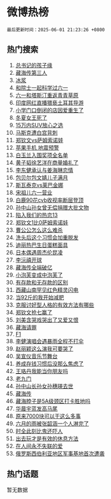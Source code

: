 # 微博热榜

`最后更新时间：2025-06-01 21:23:26 +0800`

## 热门搜索

1. [总书记的孩子缘](https://m.weibo.cn/search?containerid=100103type%3D1%26t%3D10%26q%3D%23%E6%80%BB%E4%B9%A6%E8%AE%B0%E7%9A%84%E5%AD%A9%E5%AD%90%E7%BC%98%23&stream_entry_id=51&isnewpage=1&extparam=seat%3D1%26cate%3D10103%26dgr%3D0%26pos%3D0%26stream_entry_id%3D51%26c_type%3D51%26filter_type%3Drealtimehot%26q%3D%2523%25E6%2580%25BB%25E4%25B9%25A6%25E8%25AE%25B0%25E7%259A%2584%25E5%25AD%25A9%25E5%25AD%2590%25E7%25BC%2598%2523%26display_time%3D1748784205%26pre_seqid%3D17487842050550177060121)
1. [藏海传第三人](https://m.weibo.cn/search?containerid=100103type%3D1%26t%3D10%26q%3D%E8%97%8F%E6%B5%B7%E4%BC%A0%E7%AC%AC%E4%B8%89%E4%BA%BA&stream_entry_id=31&isnewpage=1&extparam=seat%3D1%26flag%3D1%26pos%3D0%26c_type%3D31%26band_rank%3D1%26q%3D%25E8%2597%258F%25E6%25B5%25B7%25E4%25BC%25A0%25E7%25AC%25AC%25E4%25B8%2589%25E4%25BA%25BA%26cate%3D5001%26dgr%3D0%26stream_entry_id%3D31%26realpos%3D1%26lcate%3D5001%26filter_type%3Drealtimehot%26display_time%3D1748784205%26pre_seqid%3D17487842050550177060121)
1. [冰浆](https://m.weibo.cn/search?containerid=100103type%3D1%26t%3D10%26q%3D%E5%86%B0%E6%B5%86&stream_entry_id=31&isnewpage=1&extparam=seat%3D1%26flag%3D2%26pos%3D1%26c_type%3D31%26band_rank%3D2%26q%3D%25E5%2586%25B0%25E6%25B5%2586%26cate%3D5001%26dgr%3D0%26stream_entry_id%3D31%26realpos%3D2%26lcate%3D5001%26filter_type%3Drealtimehot%26display_time%3D1748784205%26pre_seqid%3D17487842050550177060121)
1. [和院士一起科学过六一](https://m.weibo.cn/search?containerid=100103type%3D1%26t%3D10%26q%3D%23%E5%92%8C%E9%99%A2%E5%A3%AB%E4%B8%80%E8%B5%B7%E7%A7%91%E5%AD%A6%E8%BF%87%E5%85%AD%E4%B8%80%23&stream_entry_id=31&isnewpage=1&extparam=seat%3D1%26flag%3D0%26pos%3D2%26c_type%3D31%26band_rank%3D3%26q%3D%2523%25E5%2592%258C%25E9%2599%25A2%25E5%25A3%25AB%25E4%25B8%2580%25E8%25B5%25B7%25E7%25A7%2591%25E5%25AD%25A6%25E8%25BF%2587%25E5%2585%25AD%25E4%25B8%2580%2523%26cate%3D5001%26dgr%3D0%26stream_entry_id%3D31%26realpos%3D3%26lcate%3D5001%26filter_type%3Drealtimehot%26display_time%3D1748784205%26pre_seqid%3D17487842050550177060121)
1. [六一和塔斯汀重返青青草原](https://m.weibo.cn/search?containerid=100103type%3D1%26t%3D10%26q%3D%23%E5%85%AD%E4%B8%80%E5%92%8C%E5%A1%94%E6%96%AF%E6%B1%80%E9%87%8D%E8%BF%94%E9%9D%92%E9%9D%92%E8%8D%89%E5%8E%9F%23&stream_entry_id=31&isnewpage=1&extparam=seat%3D1%26pos%3D3%26c_type%3D31%26band_rank%3D4%26q%3D%2523%25E5%2585%25AD%25E4%25B8%2580%25E5%2592%258C%25E5%25A1%2594%25E6%2596%25AF%25E6%25B1%2580%25E9%2587%258D%25E8%25BF%2594%25E9%259D%2592%25E9%259D%2592%25E8%258D%2589%25E5%258E%259F%2523%26cate%3D5001%26dgr%3D0%26is_ad_pos%3D1%26adid%3D288023%26stream_entry_id%3D31%26topic_ad%3D1%26lcate%3D5001%26filter_type%3Drealtimehot%26display_time%3D1748784205%26pre_seqid%3D17487842050550177060121)
1. [印度网红直播猥亵土耳其导游](https://m.weibo.cn/search?containerid=100103type%3D1%26t%3D10%26q%3D%23%E5%8D%B0%E5%BA%A6%E7%BD%91%E7%BA%A2%E7%9B%B4%E6%92%AD%E7%8C%A5%E4%BA%B5%E5%9C%9F%E8%80%B3%E5%85%B6%E5%AF%BC%E6%B8%B8%23&stream_entry_id=31&isnewpage=1&extparam=seat%3D1%26flag%3D2%26pos%3D4%26c_type%3D31%26band_rank%3D4%26q%3D%2523%25E5%258D%25B0%25E5%25BA%25A6%25E7%25BD%2591%25E7%25BA%25A2%25E7%259B%25B4%25E6%2592%25AD%25E7%258C%25A5%25E4%25BA%25B5%25E5%259C%259F%25E8%2580%25B3%25E5%2585%25B6%25E5%25AF%25BC%25E6%25B8%25B8%2523%26cate%3D5001%26dgr%3D0%26stream_entry_id%3D31%26realpos%3D4%26lcate%3D5001%26filter_type%3Drealtimehot%26display_time%3D1748784205%26pre_seqid%3D17487842050550177060121)
1. [小学门口倒闭的店因爱重生了](https://m.weibo.cn/search?containerid=100103type%3D1%26t%3D10%26q%3D%23%E5%B0%8F%E5%AD%A6%E9%97%A8%E5%8F%A3%E5%80%92%E9%97%AD%E7%9A%84%E5%BA%97%E5%9B%A0%E7%88%B1%E9%87%8D%E7%94%9F%E4%BA%86%23&stream_entry_id=31&isnewpage=1&extparam=seat%3D1%26flag%3D32768%26pos%3D5%26c_type%3D31%26band_rank%3D5%26q%3D%2523%25E5%25B0%258F%25E5%25AD%25A6%25E9%2597%25A8%25E5%258F%25A3%25E5%2580%2592%25E9%2597%25AD%25E7%259A%2584%25E5%25BA%2597%25E5%259B%25A0%25E7%2588%25B1%25E9%2587%258D%25E7%2594%259F%25E4%25BA%2586%2523%26cate%3D5001%26dgr%3D0%26stream_entry_id%3D31%26realpos%3D5%26lcate%3D5001%26filter_type%3Drealtimehot%26display_time%3D1748784205%26pre_seqid%3D17487842050550177060121)
1. [冬夏女王死了](https://m.weibo.cn/search?containerid=100103type%3D1%26t%3D10%26q%3D%23%E5%86%AC%E5%A4%8F%E5%A5%B3%E7%8E%8B%E6%AD%BB%E4%BA%86%23&stream_entry_id=31&isnewpage=1&extparam=seat%3D1%26flag%3D1%26pos%3D6%26c_type%3D31%26band_rank%3D6%26q%3D%2523%25E5%2586%25AC%25E5%25A4%258F%25E5%25A5%25B3%25E7%258E%258B%25E6%25AD%25BB%25E4%25BA%2586%2523%26cate%3D5001%26dgr%3D0%26stream_entry_id%3D31%26realpos%3D6%26lcate%3D5001%26filter_type%3Drealtimehot%26display_time%3D1748784205%26pre_seqid%3D17487842050550177060121)
1. [15万内SUV放心之选](https://m.weibo.cn/search?containerid=100103type%3D1%26t%3D10%26q%3D%2315%E4%B8%87%E5%86%85SUV%E6%94%BE%E5%BF%83%E4%B9%8B%E9%80%89%23&stream_entry_id=31&isnewpage=1&extparam=seat%3D1%26pos%3D7%26c_type%3D31%26band_rank%3D7%26q%3D%252315%25E4%25B8%2587%25E5%2586%2585SUV%25E6%2594%25BE%25E5%25BF%2583%25E4%25B9%258B%25E9%2580%2589%2523%26cate%3D5001%26dgr%3D0%26is_ad_pos%3D1%26adid%3D288547%26stream_entry_id%3D31%26topic_ad%3D1%26lcate%3D5001%26filter_type%3Drealtimehot%26display_time%3D1748784205%26pre_seqid%3D17487842050550177060121)
1. [马斯克遭白宫背刺](https://m.weibo.cn/search?containerid=100103type%3D1%26t%3D10%26q%3D%23%E9%A9%AC%E6%96%AF%E5%85%8B%E9%81%AD%E7%99%BD%E5%AE%AB%E8%83%8C%E5%88%BA%23&stream_entry_id=31&isnewpage=1&extparam=seat%3D1%26flag%3D1%26pos%3D8%26c_type%3D31%26band_rank%3D7%26q%3D%2523%25E9%25A9%25AC%25E6%2596%25AF%25E5%2585%258B%25E9%2581%25AD%25E7%2599%25BD%25E5%25AE%25AB%25E8%2583%258C%25E5%2588%25BA%2523%26cate%3D5001%26dgr%3D0%26stream_entry_id%3D31%26realpos%3D7%26lcate%3D5001%26filter_type%3Drealtimehot%26display_time%3D1748784205%26pre_seqid%3D17487842050550177060121)
1. [郑钦文vs萨姆索诺娃](https://m.weibo.cn/search?containerid=100103type%3D1%26t%3D10%26q%3D%23%E9%83%91%E9%92%A6%E6%96%87vs%E8%90%A8%E5%A7%86%E7%B4%A2%E8%AF%BA%E5%A8%83%23&stream_entry_id=31&isnewpage=1&extparam=seat%3D1%26flag%3D0%26pos%3D9%26c_type%3D31%26band_rank%3D8%26q%3D%2523%25E9%2583%2591%25E9%2592%25A6%25E6%2596%2587vs%25E8%2590%25A8%25E5%25A7%2586%25E7%25B4%25A2%25E8%25AF%25BA%25E5%25A8%2583%2523%26cate%3D5001%26dgr%3D0%26stream_entry_id%3D31%26realpos%3D8%26lcate%3D5001%26filter_type%3Drealtimehot%26display_time%3D1748784205%26pre_seqid%3D17487842050550177060121)
1. [苹果手机 地震预警](https://m.weibo.cn/search?containerid=100103type%3D1%26t%3D10%26q%3D%E8%8B%B9%E6%9E%9C%E6%89%8B%E6%9C%BA+%E5%9C%B0%E9%9C%87%E9%A2%84%E8%AD%A6&stream_entry_id=31&isnewpage=1&extparam=seat%3D1%26flag%3D0%26pos%3D10%26c_type%3D31%26band_rank%3D9%26q%3D%25E8%258B%25B9%25E6%259E%259C%25E6%2589%258B%25E6%259C%25BA%2520%25E5%259C%25B0%25E9%259C%2587%25E9%25A2%2584%25E8%25AD%25A6%26cate%3D5001%26dgr%3D0%26stream_entry_id%3D31%26realpos%3D9%26lcate%3D5001%26filter_type%3Drealtimehot%26display_time%3D1748784205%26pre_seqid%3D17487842050550177060121)
1. [白玉兰入围奖项全名单](https://m.weibo.cn/search?containerid=100103type%3D1%26t%3D10%26q%3D%23%E7%99%BD%E7%8E%89%E5%85%B0%E5%85%A5%E5%9B%B4%E5%A5%96%E9%A1%B9%E5%85%A8%E5%90%8D%E5%8D%95%23&stream_entry_id=31&isnewpage=1&extparam=seat%3D1%26flag%3D1%26pos%3D11%26c_type%3D31%26band_rank%3D10%26q%3D%2523%25E7%2599%25BD%25E7%258E%2589%25E5%2585%25B0%25E5%2585%25A5%25E5%259B%25B4%25E5%25A5%2596%25E9%25A1%25B9%25E5%2585%25A8%25E5%2590%258D%25E5%258D%2595%2523%26cate%3D5001%26dgr%3D0%26stream_entry_id%3D31%26realpos%3D10%26lcate%3D5001%26filter_type%3Drealtimehot%26display_time%3D1748784205%26pre_seqid%3D17487842050550177060121)
1. [黄子韬徐艺洋在商量婚礼了](https://m.weibo.cn/search?containerid=100103type%3D1%26t%3D10%26q%3D%23%E9%BB%84%E5%AD%90%E9%9F%AC%E5%BE%90%E8%89%BA%E6%B4%8B%E5%9C%A8%E5%95%86%E9%87%8F%E5%A9%9A%E7%A4%BC%E4%BA%86%23&stream_entry_id=31&isnewpage=1&extparam=seat%3D1%26flag%3D2%26pos%3D12%26c_type%3D31%26band_rank%3D11%26q%3D%2523%25E9%25BB%2584%25E5%25AD%2590%25E9%259F%25AC%25E5%25BE%2590%25E8%2589%25BA%25E6%25B4%258B%25E5%259C%25A8%25E5%2595%2586%25E9%2587%258F%25E5%25A9%259A%25E7%25A4%25BC%25E4%25BA%2586%2523%26cate%3D5001%26dgr%3D0%26stream_entry_id%3D31%26realpos%3D11%26lcate%3D5001%26filter_type%3Drealtimehot%26display_time%3D1748784205%26pre_seqid%3D17487842050550177060121)
1. [李东健承认与姜海琳恋情](https://m.weibo.cn/search?containerid=100103type%3D1%26t%3D10%26q%3D%23%E6%9D%8E%E4%B8%9C%E5%81%A5%E6%89%BF%E8%AE%A4%E4%B8%8E%E5%A7%9C%E6%B5%B7%E7%90%B3%E6%81%8B%E6%83%85%23&stream_entry_id=31&isnewpage=1&extparam=seat%3D1%26flag%3D1%26pos%3D13%26c_type%3D31%26band_rank%3D12%26q%3D%2523%25E6%259D%258E%25E4%25B8%259C%25E5%2581%25A5%25E6%2589%25BF%25E8%25AE%25A4%25E4%25B8%258E%25E5%25A7%259C%25E6%25B5%25B7%25E7%2590%25B3%25E6%2581%258B%25E6%2583%2585%2523%26cate%3D5001%26dgr%3D0%26stream_entry_id%3D31%26realpos%3D12%26lcate%3D5001%26filter_type%3Drealtimehot%26display_time%3D1748784205%26pre_seqid%3D17487842050550177060121)
1. [包贝尔包文婧儿子满月](https://m.weibo.cn/search?containerid=100103type%3D1%26t%3D10%26q%3D%23%E5%8C%85%E8%B4%9D%E5%B0%94%E5%8C%85%E6%96%87%E5%A9%A7%E5%84%BF%E5%AD%90%E6%BB%A1%E6%9C%88%23&stream_entry_id=31&isnewpage=1&extparam=seat%3D1%26flag%3D1%26pos%3D14%26c_type%3D31%26band_rank%3D13%26q%3D%2523%25E5%258C%2585%25E8%25B4%259D%25E5%25B0%2594%25E5%258C%2585%25E6%2596%2587%25E5%25A9%25A7%25E5%2584%25BF%25E5%25AD%2590%25E6%25BB%25A1%25E6%259C%2588%2523%26cate%3D5001%26dgr%3D0%26stream_entry_id%3D31%26realpos%3D13%26lcate%3D5001%26filter_type%3Drealtimehot%26display_time%3D1748784205%26pre_seqid%3D17487842050550177060121)
1. [斯瓦泰克vs莱巴金娜](https://m.weibo.cn/search?containerid=100103type%3D1%26t%3D10%26q%3D%E6%96%AF%E7%93%A6%E6%B3%B0%E5%85%8Bvs%E8%8E%B1%E5%B7%B4%E9%87%91%E5%A8%9C&stream_entry_id=31&isnewpage=1&extparam=seat%3D1%26flag%3D1%26pos%3D15%26c_type%3D31%26band_rank%3D14%26q%3D%25E6%2596%25AF%25E7%2593%25A6%25E6%25B3%25B0%25E5%2585%258Bvs%25E8%258E%25B1%25E5%25B7%25B4%25E9%2587%2591%25E5%25A8%259C%26cate%3D5001%26dgr%3D0%26stream_entry_id%3D31%26realpos%3D14%26lcate%3D5001%26filter_type%3Drealtimehot%26display_time%3D1748784205%26pre_seqid%3D17487842050550177060121)
1. [宋祖儿六一营业](https://m.weibo.cn/search?containerid=100103type%3D1%26t%3D10%26q%3D%23%E5%AE%8B%E7%A5%96%E5%84%BF%E5%85%AD%E4%B8%80%E8%90%A5%E4%B8%9A%23&stream_entry_id=31&isnewpage=1&extparam=seat%3D1%26flag%3D1%26pos%3D16%26c_type%3D31%26band_rank%3D15%26q%3D%2523%25E5%25AE%258B%25E7%25A5%2596%25E5%2584%25BF%25E5%2585%25AD%25E4%25B8%2580%25E8%2590%25A5%25E4%25B8%259A%2523%26cate%3D5001%26dgr%3D0%26stream_entry_id%3D31%26realpos%3D15%26lcate%3D5001%26filter_type%3Drealtimehot%26display_time%3D1748784205%26pre_seqid%3D17487842050550177060121)
1. [白鹿90花cvb收视率断层登顶](https://m.weibo.cn/search?containerid=100103type%3D1%26t%3D10%26q%3D%23%E7%99%BD%E9%B9%BF90%E8%8A%B1cvb%E6%94%B6%E8%A7%86%E7%8E%87%E6%96%AD%E5%B1%82%E7%99%BB%E9%A1%B6%23&stream_entry_id=31&isnewpage=1&extparam=seat%3D1%26flag%3D1%26pos%3D17%26c_type%3D31%26band_rank%3D16%26q%3D%2523%25E7%2599%25BD%25E9%25B9%25BF90%25E8%258A%25B1cvb%25E6%2594%25B6%25E8%25A7%2586%25E7%258E%2587%25E6%2596%25AD%25E5%25B1%2582%25E7%2599%25BB%25E9%25A1%25B6%2523%26cate%3D5001%26dgr%3D0%26stream_entry_id%3D31%26realpos%3D16%26lcate%3D5001%26filter_type%3Drealtimehot%26display_time%3D1748784205%26pre_seqid%3D17487842050550177060121)
1. [孙中山孙女曾无偿捐赠大批文物](https://m.weibo.cn/search?containerid=100103type%3D1%26t%3D10%26q%3D%23%E5%AD%99%E4%B8%AD%E5%B1%B1%E5%AD%99%E5%A5%B3%E6%9B%BE%E6%97%A0%E5%81%BF%E6%8D%90%E8%B5%A0%E5%A4%A7%E6%89%B9%E6%96%87%E7%89%A9%23&stream_entry_id=31&isnewpage=1&extparam=seat%3D1%26flag%3D1%26pos%3D18%26c_type%3D31%26band_rank%3D17%26q%3D%2523%25E5%25AD%2599%25E4%25B8%25AD%25E5%25B1%25B1%25E5%25AD%2599%25E5%25A5%25B3%25E6%259B%25BE%25E6%2597%25A0%25E5%2581%25BF%25E6%258D%2590%25E8%25B5%25A0%25E5%25A4%25A7%25E6%2589%25B9%25E6%2596%2587%25E7%2589%25A9%2523%26cate%3D5001%26dgr%3D0%26stream_entry_id%3D31%26realpos%3D17%26lcate%3D5001%26filter_type%3Drealtimehot%26display_time%3D1748784205%26pre_seqid%3D17487842050550177060121)
1. [陷入我们的热恋13](https://m.weibo.cn/search?containerid=100103type%3D1%26t%3D10%26q%3D%23%E9%99%B7%E5%85%A5%E6%88%91%E4%BB%AC%E7%9A%84%E7%83%AD%E6%81%8B13%23&stream_entry_id=31&isnewpage=1&extparam=seat%3D1%26flag%3D1%26pos%3D19%26c_type%3D31%26band_rank%3D18%26q%3D%2523%25E9%2599%25B7%25E5%2585%25A5%25E6%2588%2591%25E4%25BB%25AC%25E7%259A%2584%25E7%2583%25AD%25E6%2581%258B13%2523%26cate%3D5001%26dgr%3D0%26stream_entry_id%3D31%26realpos%3D18%26lcate%3D5001%26filter_type%3Drealtimehot%26display_time%3D1748784205%26pre_seqid%3D17487842050550177060121)
1. [郑钦文1比0萨姆索诺娃](https://m.weibo.cn/search?containerid=100103type%3D1%26t%3D10%26q%3D%23%E9%83%91%E9%92%A6%E6%96%871%E6%AF%940%E8%90%A8%E5%A7%86%E7%B4%A2%E8%AF%BA%E5%A8%83%23&stream_entry_id=31&isnewpage=1&extparam=seat%3D1%26flag%3D1%26pos%3D20%26c_type%3D31%26band_rank%3D19%26q%3D%2523%25E9%2583%2591%25E9%2592%25A6%25E6%2596%25871%25E6%25AF%25940%25E8%2590%25A8%25E5%25A7%2586%25E7%25B4%25A2%25E8%25AF%25BA%25E5%25A8%2583%2523%26cate%3D5001%26dgr%3D0%26stream_entry_id%3D31%26realpos%3D19%26lcate%3D5001%26filter_type%3Drealtimehot%26display_time%3D1748784205%26pre_seqid%3D17487842050550177060121)
1. [曹公公怎么这么难杀](https://m.weibo.cn/search?containerid=100103type%3D1%26t%3D10%26q%3D%E6%9B%B9%E5%85%AC%E5%85%AC%E6%80%8E%E4%B9%88%E8%BF%99%E4%B9%88%E9%9A%BE%E6%9D%80&stream_entry_id=31&isnewpage=1&extparam=seat%3D1%26flag%3D1%26pos%3D21%26c_type%3D31%26band_rank%3D20%26q%3D%25E6%259B%25B9%25E5%2585%25AC%25E5%2585%25AC%25E6%2580%258E%25E4%25B9%2588%25E8%25BF%2599%25E4%25B9%2588%25E9%259A%25BE%25E6%259D%2580%26cate%3D5001%26dgr%3D0%26stream_entry_id%3D31%26realpos%3D20%26lcate%3D5001%26filter_type%3Drealtimehot%26display_time%3D1748784205%26pre_seqid%3D17487842050550177060121)
1. [洗头后这个习惯会加重脱发](https://m.weibo.cn/search?containerid=100103type%3D1%26t%3D10%26q%3D%23%E6%B4%97%E5%A4%B4%E5%90%8E%E8%BF%99%E4%B8%AA%E4%B9%A0%E6%83%AF%E4%BC%9A%E5%8A%A0%E9%87%8D%E8%84%B1%E5%8F%91%23&stream_entry_id=31&isnewpage=1&extparam=seat%3D1%26flag%3D1%26pos%3D22%26c_type%3D31%26band_rank%3D21%26q%3D%2523%25E6%25B4%2597%25E5%25A4%25B4%25E5%2590%258E%25E8%25BF%2599%25E4%25B8%25AA%25E4%25B9%25A0%25E6%2583%25AF%25E4%25BC%259A%25E5%258A%25A0%25E9%2587%258D%25E8%2584%25B1%25E5%258F%2591%2523%26cate%3D5001%26dgr%3D0%26stream_entry_id%3D31%26realpos%3D21%26lcate%3D5001%26filter_type%3Drealtimehot%26display_time%3D1748784205%26pre_seqid%3D17487842050550177060121)
1. [迪丽热巴生日蛋糕面具](https://m.weibo.cn/search?containerid=100103type%3D1%26t%3D10%26q%3D%23%E8%BF%AA%E4%B8%BD%E7%83%AD%E5%B7%B4%E7%94%9F%E6%97%A5%E8%9B%8B%E7%B3%95%E9%9D%A2%E5%85%B7%23&stream_entry_id=31&isnewpage=1&extparam=seat%3D1%26flag%3D1%26pos%3D23%26c_type%3D31%26band_rank%3D22%26q%3D%2523%25E8%25BF%25AA%25E4%25B8%25BD%25E7%2583%25AD%25E5%25B7%25B4%25E7%2594%259F%25E6%2597%25A5%25E8%259B%258B%25E7%25B3%2595%25E9%259D%25A2%25E5%2585%25B7%2523%26cate%3D5001%26dgr%3D0%26stream_entry_id%3D31%26realpos%3D22%26lcate%3D5001%26filter_type%3Drealtimehot%26display_time%3D1748784205%26pre_seqid%3D17487842050550177060121)
1. [日本偶遇周杰伦昆凌](https://m.weibo.cn/search?containerid=100103type%3D1%26t%3D10%26q%3D%23%E6%97%A5%E6%9C%AC%E5%81%B6%E9%81%87%E5%91%A8%E6%9D%B0%E4%BC%A6%E6%98%86%E5%87%8C%23&stream_entry_id=31&isnewpage=1&extparam=seat%3D1%26flag%3D1%26pos%3D24%26c_type%3D31%26band_rank%3D23%26q%3D%2523%25E6%2597%25A5%25E6%259C%25AC%25E5%2581%25B6%25E9%2581%2587%25E5%2591%25A8%25E6%259D%25B0%25E4%25BC%25A6%25E6%2598%2586%25E5%2587%258C%2523%26cate%3D5001%26dgr%3D0%26stream_entry_id%3D31%26realpos%3D23%26lcate%3D5001%26filter_type%3Drealtimehot%26display_time%3D1748784205%26pre_seqid%3D17487842050550177060121)
1. [李沅禧开球](https://m.weibo.cn/search?containerid=100103type%3D1%26t%3D10%26q%3D%23%E6%9D%8E%E6%B2%85%E7%A6%A7%E5%BC%80%E7%90%83%23&stream_entry_id=31&isnewpage=1&extparam=seat%3D1%26flag%3D1%26pos%3D25%26c_type%3D31%26band_rank%3D24%26q%3D%2523%25E6%259D%258E%25E6%25B2%2585%25E7%25A6%25A7%25E5%25BC%2580%25E7%2590%2583%2523%26cate%3D5001%26dgr%3D0%26stream_entry_id%3D31%26realpos%3D24%26lcate%3D5001%26filter_type%3Drealtimehot%26display_time%3D1748784205%26pre_seqid%3D17487842050550177060121)
1. [藏海传全端破亿](https://m.weibo.cn/search?containerid=100103type%3D1%26t%3D10%26q%3D%23%E8%97%8F%E6%B5%B7%E4%BC%A0%E5%85%A8%E7%AB%AF%E7%A0%B4%E4%BA%BF%23&stream_entry_id=31&isnewpage=1&extparam=seat%3D1%26flag%3D0%26pos%3D26%26c_type%3D31%26band_rank%3D25%26q%3D%2523%25E8%2597%258F%25E6%25B5%25B7%25E4%25BC%25A0%25E5%2585%25A8%25E7%25AB%25AF%25E7%25A0%25B4%25E4%25BA%25BF%2523%26cate%3D5001%26dgr%3D0%26stream_entry_id%3D31%26realpos%3D25%26lcate%3D5001%26filter_type%3Drealtimehot%26display_time%3D1748784205%26pre_seqid%3D17487842050550177060121)
1. [小泡芙变成中泡芙了](https://m.weibo.cn/search?containerid=100103type%3D1%26t%3D10%26q%3D%23%E5%B0%8F%E6%B3%A1%E8%8A%99%E5%8F%98%E6%88%90%E4%B8%AD%E6%B3%A1%E8%8A%99%E4%BA%86%23&stream_entry_id=31&isnewpage=1&extparam=seat%3D1%26flag%3D0%26pos%3D27%26c_type%3D31%26band_rank%3D26%26q%3D%2523%25E5%25B0%258F%25E6%25B3%25A1%25E8%258A%2599%25E5%258F%2598%25E6%2588%2590%25E4%25B8%25AD%25E6%25B3%25A1%25E8%258A%2599%25E4%25BA%2586%2523%26cate%3D5001%26dgr%3D0%26stream_entry_id%3D31%26realpos%3D26%26lcate%3D5001%26filter_type%3Drealtimehot%26display_time%3D1748784205%26pre_seqid%3D17487842050550177060121)
1. [有存款和无存款的区别](https://m.weibo.cn/search?containerid=100103type%3D1%26t%3D10%26q%3D%E6%9C%89%E5%AD%98%E6%AC%BE%E5%92%8C%E6%97%A0%E5%AD%98%E6%AC%BE%E7%9A%84%E5%8C%BA%E5%88%AB&stream_entry_id=31&isnewpage=1&extparam=seat%3D1%26flag%3D0%26pos%3D28%26c_type%3D31%26band_rank%3D27%26q%3D%25E6%259C%2589%25E5%25AD%2598%25E6%25AC%25BE%25E5%2592%258C%25E6%2597%25A0%25E5%25AD%2598%25E6%25AC%25BE%25E7%259A%2584%25E5%258C%25BA%25E5%2588%25AB%26cate%3D5001%26dgr%3D0%26stream_entry_id%3D31%26realpos%3D27%26lcate%3D5001%26filter_type%3Drealtimehot%26display_time%3D1748784205%26pre_seqid%3D17487842050550177060121)
1. [西藏山南罕见红色精灵闪电](https://m.weibo.cn/search?containerid=100103type%3D1%26t%3D10%26q%3D%23%E8%A5%BF%E8%97%8F%E5%B1%B1%E5%8D%97%E7%BD%95%E8%A7%81%E7%BA%A2%E8%89%B2%E7%B2%BE%E7%81%B5%E9%97%AA%E7%94%B5%23&stream_entry_id=31&isnewpage=1&extparam=seat%3D1%26flag%3D1%26pos%3D29%26c_type%3D31%26band_rank%3D28%26q%3D%2523%25E8%25A5%25BF%25E8%2597%258F%25E5%25B1%25B1%25E5%258D%2597%25E7%25BD%2595%25E8%25A7%2581%25E7%25BA%25A2%25E8%2589%25B2%25E7%25B2%25BE%25E7%2581%25B5%25E9%2597%25AA%25E7%2594%25B5%2523%26cate%3D5001%26dgr%3D0%26stream_entry_id%3D31%26realpos%3D28%26lcate%3D5001%26filter_type%3Drealtimehot%26display_time%3D1748784205%26pre_seqid%3D17487842050550177060121)
1. [当92斤的我开始减肥](https://m.weibo.cn/search?containerid=100103type%3D1%26t%3D10%26q%3D%E5%BD%9392%E6%96%A4%E7%9A%84%E6%88%91%E5%BC%80%E5%A7%8B%E5%87%8F%E8%82%A5&stream_entry_id=31&isnewpage=1&extparam=seat%3D1%26flag%3D0%26pos%3D30%26c_type%3D31%26band_rank%3D29%26q%3D%25E5%25BD%259392%25E6%2596%25A4%25E7%259A%2584%25E6%2588%2591%25E5%25BC%2580%25E5%25A7%258B%25E5%2587%258F%25E8%2582%25A5%26cate%3D5001%26dgr%3D0%26stream_entry_id%3D31%26realpos%3D29%26lcate%3D5001%26filter_type%3Drealtimehot%26display_time%3D1748784205%26pre_seqid%3D17487842050550177060121)
1. [克服讨好型人格的有效方法有哪些](https://m.weibo.cn/search?containerid=100103type%3D1%26t%3D10%26q%3D%E5%85%8B%E6%9C%8D%E8%AE%A8%E5%A5%BD%E5%9E%8B%E4%BA%BA%E6%A0%BC%E7%9A%84%E6%9C%89%E6%95%88%E6%96%B9%E6%B3%95%E6%9C%89%E5%93%AA%E4%BA%9B&stream_entry_id=31&isnewpage=1&extparam=seat%3D1%26flag%3D1%26realpos%3D30%26c_type%3D31%26band_rank%3D30%26q%3D%25E5%2585%258B%25E6%259C%258D%25E8%25AE%25A8%25E5%25A5%25BD%25E5%259E%258B%25E4%25BA%25BA%25E6%25A0%25BC%25E7%259A%2584%25E6%259C%2589%25E6%2595%2588%25E6%2596%25B9%25E6%25B3%2595%25E6%259C%2589%25E5%2593%25AA%25E4%25BA%259B%26cate%3D5001%26dgr%3D0%26pos%3D31%26stream_entry_id%3D31%26is_ai_ask%3D1%26lcate%3D5001%26filter_type%3Drealtimehot%26display_time%3D1748784205%26pre_seqid%3D17487842050550177060121)
1. [郑钦文抢七赢了](https://m.weibo.cn/search?containerid=100103type%3D1%26t%3D10%26q%3D%23%E9%83%91%E9%92%A6%E6%96%87%E6%8A%A2%E4%B8%83%E8%B5%A2%E4%BA%86%23&stream_entry_id=31&isnewpage=1&extparam=seat%3D1%26flag%3D1%26pos%3D32%26c_type%3D31%26band_rank%3D31%26q%3D%2523%25E9%2583%2591%25E9%2592%25A6%25E6%2596%2587%25E6%258A%25A2%25E4%25B8%2583%25E8%25B5%25A2%25E4%25BA%2586%2523%26cate%3D5001%26dgr%3D0%26stream_entry_id%3D31%26realpos%3D31%26lcate%3D5001%26filter_type%3Drealtimehot%26display_time%3D1748784205%26pre_seqid%3D17487842050550177060121)
1. [刘美含哭戏哭出了又爱又恨](https://m.weibo.cn/search?containerid=100103type%3D1%26t%3D10%26q%3D%E5%88%98%E7%BE%8E%E5%90%AB%E5%93%AD%E6%88%8F%E5%93%AD%E5%87%BA%E4%BA%86%E5%8F%88%E7%88%B1%E5%8F%88%E6%81%A8&stream_entry_id=31&isnewpage=1&extparam=seat%3D1%26flag%3D1%26pos%3D33%26c_type%3D31%26band_rank%3D32%26q%3D%25E5%2588%2598%25E7%25BE%258E%25E5%2590%25AB%25E5%2593%25AD%25E6%2588%258F%25E5%2593%25AD%25E5%2587%25BA%25E4%25BA%2586%25E5%258F%2588%25E7%2588%25B1%25E5%258F%2588%25E6%2581%25A8%26cate%3D5001%26dgr%3D0%26stream_entry_id%3D31%26realpos%3D32%26lcate%3D5001%26filter_type%3Drealtimehot%26display_time%3D1748784205%26pre_seqid%3D17487842050550177060121)
1. [藏海请罪](https://m.weibo.cn/search?containerid=100103type%3D1%26t%3D10%26q%3D%23%E8%97%8F%E6%B5%B7%E8%AF%B7%E7%BD%AA%23&stream_entry_id=31&isnewpage=1&extparam=seat%3D1%26flag%3D1%26pos%3D34%26c_type%3D31%26band_rank%3D33%26q%3D%2523%25E8%2597%258F%25E6%25B5%25B7%25E8%25AF%25B7%25E7%25BD%25AA%2523%26cate%3D5001%26dgr%3D0%26stream_entry_id%3D31%26realpos%3D33%26lcate%3D5001%26filter_type%3Drealtimehot%26display_time%3D1748784205%26pre_seqid%3D17487842050550177060121)
1. [F1](https://m.weibo.cn/search?containerid=100103type%3D1%26t%3D10%26q%3DF1&stream_entry_id=31&isnewpage=1&extparam=seat%3D1%26flag%3D1%26pos%3D35%26c_type%3D31%26band_rank%3D34%26q%3DF1%26cate%3D5001%26dgr%3D0%26stream_entry_id%3D31%26realpos%3D34%26lcate%3D5001%26filter_type%3Drealtimehot%26display_time%3D1748784205%26pre_seqid%3D17487842050550177060121)
1. [李健演唱会遇暴雨全程不打伞](https://m.weibo.cn/search?containerid=100103type%3D1%26t%3D10%26q%3D%23%E6%9D%8E%E5%81%A5%E6%BC%94%E5%94%B1%E4%BC%9A%E9%81%87%E6%9A%B4%E9%9B%A8%E5%85%A8%E7%A8%8B%E4%B8%8D%E6%89%93%E4%BC%9E%23&stream_entry_id=31&isnewpage=1&extparam=seat%3D1%26flag%3D1%26pos%3D36%26c_type%3D31%26band_rank%3D35%26q%3D%2523%25E6%259D%258E%25E5%2581%25A5%25E6%25BC%2594%25E5%2594%25B1%25E4%25BC%259A%25E9%2581%2587%25E6%259A%25B4%25E9%259B%25A8%25E5%2585%25A8%25E7%25A8%258B%25E4%25B8%258D%25E6%2589%2593%25E4%25BC%259E%2523%26cate%3D5001%26dgr%3D0%26stream_entry_id%3D31%26realpos%3D35%26lcate%3D5001%26filter_type%3Drealtimehot%26display_time%3D1748784205%26pre_seqid%3D17487842050550177060121)
1. [赵丽颖这么演我可要哭了](https://m.weibo.cn/search?containerid=100103type%3D1%26t%3D10%26q%3D%E8%B5%B5%E4%B8%BD%E9%A2%96%E8%BF%99%E4%B9%88%E6%BC%94%E6%88%91%E5%8F%AF%E8%A6%81%E5%93%AD%E4%BA%86&stream_entry_id=31&isnewpage=1&extparam=seat%3D1%26flag%3D0%26pos%3D37%26c_type%3D31%26band_rank%3D36%26q%3D%25E8%25B5%25B5%25E4%25B8%25BD%25E9%25A2%2596%25E8%25BF%2599%25E4%25B9%2588%25E6%25BC%2594%25E6%2588%2591%25E5%258F%25AF%25E8%25A6%2581%25E5%2593%25AD%25E4%25BA%2586%26cate%3D5001%26dgr%3D0%26stream_entry_id%3D31%26realpos%3D36%26lcate%3D5001%26filter_type%3Drealtimehot%26display_time%3D1748784205%26pre_seqid%3D17487842050550177060121)
1. [吴宣仪音乐节舞台](https://m.weibo.cn/search?containerid=100103type%3D1%26t%3D10%26q%3D%23%E5%90%B4%E5%AE%A3%E4%BB%AA%E9%9F%B3%E4%B9%90%E8%8A%82%E8%88%9E%E5%8F%B0%23&stream_entry_id=31&isnewpage=1&extparam=seat%3D1%26flag%3D1%26pos%3D38%26c_type%3D31%26band_rank%3D37%26q%3D%2523%25E5%2590%25B4%25E5%25AE%25A3%25E4%25BB%25AA%25E9%259F%25B3%25E4%25B9%2590%25E8%258A%2582%25E8%2588%259E%25E5%258F%25B0%2523%26cate%3D5001%26dgr%3D0%26stream_entry_id%3D31%26realpos%3D37%26lcate%3D5001%26filter_type%3Drealtimehot%26display_time%3D1748784205%26pre_seqid%3D17487842050550177060121)
1. [养成存钱习惯后没那么焦虑了](https://m.weibo.cn/search?containerid=100103type%3D1%26t%3D10%26q%3D%23%E5%85%BB%E6%88%90%E5%AD%98%E9%92%B1%E4%B9%A0%E6%83%AF%E5%90%8E%E6%B2%A1%E9%82%A3%E4%B9%88%E7%84%A6%E8%99%91%E4%BA%86%23&stream_entry_id=31&isnewpage=1&extparam=seat%3D1%26flag%3D1%26pos%3D39%26c_type%3D31%26band_rank%3D38%26q%3D%2523%25E5%2585%25BB%25E6%2588%2590%25E5%25AD%2598%25E9%2592%25B1%25E4%25B9%25A0%25E6%2583%25AF%25E5%2590%258E%25E6%25B2%25A1%25E9%2582%25A3%25E4%25B9%2588%25E7%2584%25A6%25E8%2599%2591%25E4%25BA%2586%2523%26cate%3D5001%26dgr%3D0%26stream_entry_id%3D31%26realpos%3D38%26lcate%3D5001%26filter_type%3Drealtimehot%26display_time%3D1748784205%26pre_seqid%3D17487842050550177060121)
1. [王珞丹我能当你朋友吗](https://m.weibo.cn/search?containerid=100103type%3D1%26t%3D10%26q%3D%E7%8E%8B%E7%8F%9E%E4%B8%B9%E6%88%91%E8%83%BD%E5%BD%93%E4%BD%A0%E6%9C%8B%E5%8F%8B%E5%90%97&stream_entry_id=31&isnewpage=1&extparam=seat%3D1%26flag%3D1%26pos%3D40%26c_type%3D31%26band_rank%3D39%26q%3D%25E7%258E%258B%25E7%258F%259E%25E4%25B8%25B9%25E6%2588%2591%25E8%2583%25BD%25E5%25BD%2593%25E4%25BD%25A0%25E6%259C%258B%25E5%258F%258B%25E5%2590%2597%26cate%3D5001%26dgr%3D0%26stream_entry_id%3D31%26realpos%3D39%26lcate%3D5001%26filter_type%3Drealtimehot%26display_time%3D1748784205%26pre_seqid%3D17487842050550177060121)
1. [老九门](https://m.weibo.cn/search?containerid=100103type%3D1%26t%3D10%26q%3D%E8%80%81%E4%B9%9D%E9%97%A8&stream_entry_id=31&isnewpage=1&extparam=seat%3D1%26flag%3D1%26pos%3D41%26c_type%3D31%26band_rank%3D40%26q%3D%25E8%2580%2581%25E4%25B9%259D%25E9%2597%25A8%26cate%3D5001%26dgr%3D0%26stream_entry_id%3D31%26realpos%3D40%26lcate%3D5001%26filter_type%3Drealtimehot%26display_time%3D1748784205%26pre_seqid%3D17487842050550177060121)
1. [孙中山长孙女孙穗瑛去世](https://m.weibo.cn/search?containerid=100103type%3D1%26t%3D10%26q%3D%23%E5%AD%99%E4%B8%AD%E5%B1%B1%E9%95%BF%E5%AD%99%E5%A5%B3%E5%AD%99%E7%A9%97%E7%91%9B%E5%8E%BB%E4%B8%96%23&stream_entry_id=31&isnewpage=1&extparam=seat%3D1%26flag%3D0%26pos%3D42%26c_type%3D31%26band_rank%3D41%26q%3D%2523%25E5%25AD%2599%25E4%25B8%25AD%25E5%25B1%25B1%25E9%2595%25BF%25E5%25AD%2599%25E5%25A5%25B3%25E5%25AD%2599%25E7%25A9%2597%25E7%2591%259B%25E5%258E%25BB%25E4%25B8%2596%2523%26cate%3D5001%26dgr%3D0%26stream_entry_id%3D31%26realpos%3D41%26lcate%3D5001%26filter_type%3Drealtimehot%26display_time%3D1748784205%26pre_seqid%3D17487842050550177060121)
1. [藏海传](https://m.weibo.cn/search?containerid=100103type%3D1%26t%3D10%26q%3D%E8%97%8F%E6%B5%B7%E4%BC%A0&stream_entry_id=31&isnewpage=1&extparam=seat%3D1%26flag%3D0%26pos%3D43%26c_type%3D31%26band_rank%3D42%26q%3D%25E8%2597%258F%25E6%25B5%25B7%25E4%25BC%25A0%26cate%3D5001%26dgr%3D0%26stream_entry_id%3D31%26realpos%3D42%26lcate%3D5001%26filter_type%3Drealtimehot%26display_time%3D1748784205%26pre_seqid%3D17487842050550177060121)
1. [藏海脖子是5A级颈区打卡胜地吗](https://m.weibo.cn/search?containerid=100103type%3D1%26t%3D10%26q%3D%E8%97%8F%E6%B5%B7%E8%84%96%E5%AD%90%E6%98%AF5A%E7%BA%A7%E9%A2%88%E5%8C%BA%E6%89%93%E5%8D%A1%E8%83%9C%E5%9C%B0%E5%90%97&stream_entry_id=31&isnewpage=1&extparam=seat%3D1%26flag%3D1%26pos%3D44%26c_type%3D31%26band_rank%3D43%26q%3D%25E8%2597%258F%25E6%25B5%25B7%25E8%2584%2596%25E5%25AD%2590%25E6%2598%25AF5A%25E7%25BA%25A7%25E9%25A2%2588%25E5%258C%25BA%25E6%2589%2593%25E5%258D%25A1%25E8%2583%259C%25E5%259C%25B0%25E5%2590%2597%26cate%3D5001%26dgr%3D0%26stream_entry_id%3D31%26realpos%3D43%26lcate%3D5001%26filter_type%3Drealtimehot%26display_time%3D1748784205%26pre_seqid%3D17487842050550177060121)
1. [华晨宇蓝发高马尾](https://m.weibo.cn/search?containerid=100103type%3D1%26t%3D10%26q%3D%E5%8D%8E%E6%99%A8%E5%AE%87%E8%93%9D%E5%8F%91%E9%AB%98%E9%A9%AC%E5%B0%BE&stream_entry_id=31&isnewpage=1&extparam=seat%3D1%26flag%3D0%26pos%3D45%26c_type%3D31%26band_rank%3D44%26q%3D%25E5%258D%258E%25E6%2599%25A8%25E5%25AE%2587%25E8%2593%259D%25E5%258F%2591%25E9%25AB%2598%25E9%25A9%25AC%25E5%25B0%25BE%26cate%3D5001%26dgr%3D0%26stream_entry_id%3D31%26realpos%3D44%26lcate%3D5001%26filter_type%3Drealtimehot%26display_time%3D1748784205%26pre_seqid%3D17487842050550177060121)
1. [原来7000块可以干这么多事](https://m.weibo.cn/search?containerid=100103type%3D1%26t%3D10%26q%3D%23%E5%8E%9F%E6%9D%A57000%E5%9D%97%E5%8F%AF%E4%BB%A5%E5%B9%B2%E8%BF%99%E4%B9%88%E5%A4%9A%E4%BA%8B%23&stream_entry_id=31&isnewpage=1&extparam=seat%3D1%26flag%3D0%26pos%3D46%26c_type%3D31%26band_rank%3D45%26q%3D%2523%25E5%258E%259F%25E6%259D%25A57000%25E5%259D%2597%25E5%258F%25AF%25E4%25BB%25A5%25E5%25B9%25B2%25E8%25BF%2599%25E4%25B9%2588%25E5%25A4%259A%25E4%25BA%258B%2523%26cate%3D5001%26dgr%3D0%26stream_entry_id%3D31%26realpos%3D45%26lcate%3D5001%26filter_type%3Drealtimehot%26display_time%3D1748784205%26pre_seqid%3D17487842050550177060121)
1. [六月的雨被张韶涵一个人淋完了](https://m.weibo.cn/search?containerid=100103type%3D1%26t%3D10%26q%3D%E5%85%AD%E6%9C%88%E7%9A%84%E9%9B%A8%E8%A2%AB%E5%BC%A0%E9%9F%B6%E6%B6%B5%E4%B8%80%E4%B8%AA%E4%BA%BA%E6%B7%8B%E5%AE%8C%E4%BA%86&stream_entry_id=31&isnewpage=1&extparam=seat%3D1%26flag%3D1%26pos%3D47%26c_type%3D31%26band_rank%3D46%26q%3D%25E5%2585%25AD%25E6%259C%2588%25E7%259A%2584%25E9%259B%25A8%25E8%25A2%25AB%25E5%25BC%25A0%25E9%259F%25B6%25E6%25B6%25B5%25E4%25B8%2580%25E4%25B8%25AA%25E4%25BA%25BA%25E6%25B7%258B%25E5%25AE%258C%25E4%25BA%2586%26cate%3D5001%26dgr%3D0%26stream_entry_id%3D31%26realpos%3D46%26lcate%3D5001%26filter_type%3Drealtimehot%26display_time%3D1748784205%26pre_seqid%3D17487842050550177060121)
1. [时全此刻比鬼还吓人](https://m.weibo.cn/search?containerid=100103type%3D1%26t%3D10%26q%3D%E6%97%B6%E5%85%A8%E6%AD%A4%E5%88%BB%E6%AF%94%E9%AC%BC%E8%BF%98%E5%90%93%E4%BA%BA&stream_entry_id=31&isnewpage=1&extparam=seat%3D1%26flag%3D1%26pos%3D48%26c_type%3D31%26band_rank%3D47%26q%3D%25E6%2597%25B6%25E5%2585%25A8%25E6%25AD%25A4%25E5%2588%25BB%25E6%25AF%2594%25E9%25AC%25BC%25E8%25BF%2598%25E5%2590%2593%25E4%25BA%25BA%26cate%3D5001%26dgr%3D0%26stream_entry_id%3D31%26realpos%3D47%26lcate%3D5001%26filter_type%3Drealtimehot%26display_time%3D1748784205%26pre_seqid%3D17487842050550177060121)
1. [出去玩才是有效的休息方法](https://m.weibo.cn/search?containerid=100103type%3D1%26t%3D10%26q%3D%23%E5%87%BA%E5%8E%BB%E7%8E%A9%E6%89%8D%E6%98%AF%E6%9C%89%E6%95%88%E7%9A%84%E4%BC%91%E6%81%AF%E6%96%B9%E6%B3%95%23&stream_entry_id=31&isnewpage=1&extparam=seat%3D1%26flag%3D1%26pos%3D49%26c_type%3D31%26band_rank%3D48%26q%3D%2523%25E5%2587%25BA%25E5%258E%25BB%25E7%258E%25A9%25E6%2589%258D%25E6%2598%25AF%25E6%259C%2589%25E6%2595%2588%25E7%259A%2584%25E4%25BC%2591%25E6%2581%25AF%25E6%2596%25B9%25E6%25B3%2595%2523%26cate%3D5001%26dgr%3D0%26stream_entry_id%3D31%26realpos%3D48%26lcate%3D5001%26filter_type%3Drealtimehot%26display_time%3D1748784205%26pre_seqid%3D17487842050550177060121)
1. [在人间永不失联的爱](https://m.weibo.cn/search?containerid=100103type%3D1%26t%3D10%26q%3D%E5%9C%A8%E4%BA%BA%E9%97%B4%E6%B0%B8%E4%B8%8D%E5%A4%B1%E8%81%94%E7%9A%84%E7%88%B1&stream_entry_id=31&isnewpage=1&extparam=seat%3D1%26flag%3D1%26pos%3D50%26c_type%3D31%26band_rank%3D49%26q%3D%25E5%259C%25A8%25E4%25BA%25BA%25E9%2597%25B4%25E6%25B0%25B8%25E4%25B8%258D%25E5%25A4%25B1%25E8%2581%2594%25E7%259A%2584%25E7%2588%25B1%26cate%3D5001%26dgr%3D0%26stream_entry_id%3D31%26realpos%3D49%26lcate%3D5001%26filter_type%3Drealtimehot%26display_time%3D1748784205%26pre_seqid%3D17487842050550177060121)
1. [俄罗斯西伯利亚地区军事基地首次遭袭](https://m.weibo.cn/search?containerid=100103type%3D1%26t%3D10%26q%3D%23%E4%BF%84%E7%BD%97%E6%96%AF%E8%A5%BF%E4%BC%AF%E5%88%A9%E4%BA%9A%E5%9C%B0%E5%8C%BA%E5%86%9B%E4%BA%8B%E5%9F%BA%E5%9C%B0%E9%A6%96%E6%AC%A1%E9%81%AD%E8%A2%AD%23&stream_entry_id=31&isnewpage=1&extparam=seat%3D1%26flag%3D1%26pos%3D51%26c_type%3D31%26band_rank%3D50%26q%3D%2523%25E4%25BF%2584%25E7%25BD%2597%25E6%2596%25AF%25E8%25A5%25BF%25E4%25BC%25AF%25E5%2588%25A9%25E4%25BA%259A%25E5%259C%25B0%25E5%258C%25BA%25E5%2586%259B%25E4%25BA%258B%25E5%259F%25BA%25E5%259C%25B0%25E9%25A6%2596%25E6%25AC%25A1%25E9%2581%25AD%25E8%25A2%25AD%2523%26cate%3D5001%26dgr%3D0%26stream_entry_id%3D31%26realpos%3D50%26lcate%3D5001%26filter_type%3Drealtimehot%26display_time%3D1748784205%26pre_seqid%3D17487842050550177060121)

## 热门话题

暂无数据
